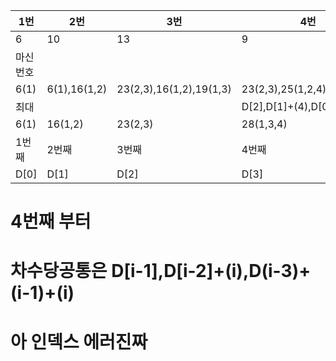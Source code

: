 | 1번       | 2번          | 3번                     | 4번                         | 5번                             | 6번                                 |
| --------- | ------------ | ----------------------- | --------------------------- | ------------------------------- | ----------------------------------- |
| 6         | 10           | 13                      | 9                           | 8                               | 1                                   |
| 마신 번호 |              |                         |                             |                                 |                                     |
| 6(1)      | 6(1),16(1,2) | 23(2,3),16(1,2),19(1,3) | 23(2,3),25(1,2,4),28(1,3,4) | 31(2,3,5),33(1,2,4,5),28(1,3,4) | 32(2,3,5,6),33(1,2,4,5),29(1,3,4,6) |
| 최대      |              |                         | D[2],D[1]+(4),D[0]+(3,4)    | D[3],D[2]+(5),D[1]+(4,5)        | D[4],D[3]+(6),D[2]+(5,6)            |
| 6(1)      | 16(1,2)      | 23(2,3)                 | 28(1,3,4)                   | 33(1,2,4,5)                     | 33(1,2,4,5)                         |
| 1번째     | 2번째        | 3번째                   | 4번째                       | 5번째                           | 6번째                               |
| D[0]      | D[1]         | D[2]                    | D[3]                        | D[4]                            | D[5]                                |

# 4번째 부터

# 차수당공통은 D[i-1],D[i-2]+(i),D(i-3)+(i-1)+(i)

# 아 인덱스 에러진짜